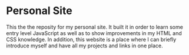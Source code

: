 # Personal Site
This the the reposity for my personal site. It built it in order to learn some entry level JavaScript as well as to show improvements in my HTML and CSS knowledge. In addition, this website is a place where I can briefly introduce myself and have all my projects and links in one place.
